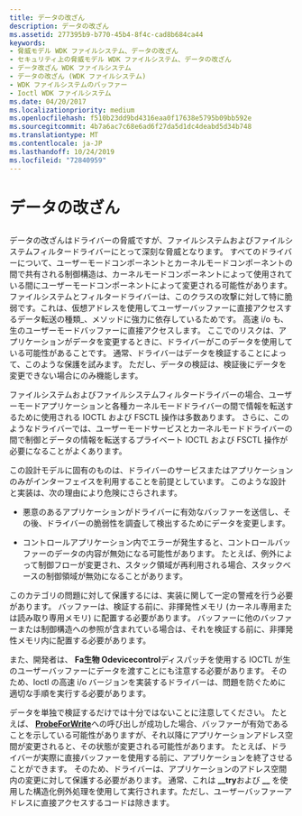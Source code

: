 ```yaml
---
title: データの改ざん
description: データの改ざん
ms.assetid: 277395b9-b770-45b4-8f4c-cad8b684ca44
keywords:
- 脅威モデル WDK ファイルシステム、データの改ざん
- セキュリティ上の脅威モデル WDK ファイルシステム、データの改ざん
- データ改ざん WDK ファイルシステム
- データの改ざん (WDK ファイルシステム)
- WDK ファイルシステムのバッファー
- Ioctl WDK ファイルシステム
ms.date: 04/20/2017
ms.localizationpriority: medium
ms.openlocfilehash: f510b23dd9bd4316eaa0f17638e5795b09bb592e
ms.sourcegitcommit: 4b7a6ac7c68e6ad6f27da5d1dc4deabd5d34b748
ms.translationtype: MT
ms.contentlocale: ja-JP
ms.lasthandoff: 10/24/2019
ms.locfileid: "72840959"
---
```

# <a name="tampering-with-data"></a>データの改ざん


## <span id="ddk_tampering_with_data_if"></span><span id="DDK_TAMPERING_WITH_DATA_IF"></span>


データの改ざんはドライバーの脅威ですが、ファイルシステムおよびファイルシステムフィルタードライバーにとって深刻な脅威となります。 すべてのドライバーについて、ユーザーモードコンポーネントとカーネルモードコンポーネントの間で共有される制御構造は、カーネルモードコンポーネントによって使用されている間にユーザーモードコンポーネントによって変更される可能性があります。 ファイルシステムとフィルタードライバーは、このクラスの攻撃に対して特に脆弱です。これは、仮想アドレスを使用してユーザーバッファーに直接アクセスするデータ転送の種類\_、メソッドに強力に依存しているためです。 高速 i/o も、生のユーザーモードバッファーに直接アクセスします。 ここでのリスクは、アプリケーションがデータを変更するときに、ドライバーがこのデータを使用している可能性があることです。 通常、ドライバーはデータを検証することによって、このような保護を試みます。 ただし、データの検証は、検証後にデータを変更できない場合にのみ機能します。

ファイルシステムおよびファイルシステムフィルタードライバーの場合、ユーザーモードアプリケーションと各種カーネルモードドライバーの間で情報を転送するために使用される IOCTL および FSCTL 操作は多数あります。 さらに、このようなドライバーでは、ユーザーモードサービスとカーネルモードドライバーの間で制御とデータの情報を転送するプライベート IOCTL および FSCTL 操作が必要になることがよくあります。

この設計モデルに固有のものは、ドライバーのサービスまたはアプリケーションのみがインターフェイスを利用することを前提としています。 このような設計と実装は、次の理由により危険にさらされます。

-   悪意のあるアプリケーションがドライバーに有効なバッファーを送信し、その後、ドライバーの脆弱性を調査して検出するためにデータを変更します。

-   コントロールアプリケーション内でエラーが発生すると、コントロールバッファーのデータの内容が無効になる可能性があります。 たとえば、例外によって制御フローが変更され、スタック領域が再利用される場合、スタックベースの制御領域が無効になることがあります。

このカテゴリの問題に対して保護するには、実装に関して一定の警戒を行う必要があります。 バッファーは、検証する前に、非揮発性メモリ (カーネル専用または読み取り専用メモリ) に配置する必要があります。 バッファーに他のバッファーまたは制御構造への参照が含まれている場合は、それを検証する前に、非揮発性メモリ内に配置する必要があります。

また、開発者は、 **Fa生物 Odevicecontrol**ディスパッチを使用する IOCTL が生のユーザーバッファーにデータを渡すことにも注意する必要があります。 そのため、Ioctl の高速 i/o バージョンを実装するドライバーは、問題を防ぐために適切な手順を実行する必要があります。

データを単独で検証するだけでは十分ではないことに注意してください。 たとえば、 [**ProbeForWrite**](https://docs.microsoft.com/windows-hardware/drivers/ddi/wdm/nf-wdm-probeforwrite)への呼び出しが成功した場合、バッファーが有効であることを示している可能性がありますが、それ以降にアプリケーションアドレス空間が変更されると、その状態が変更される可能性があります。 たとえば、ドライバーが実際に直接バッファーを使用する前に、アプリケーションを終了させることができます。 そのため、ドライバーは、アプリケーションのアドレス空間内の変更に対して保護する必要があります。 通常、これは **\_\_try**および **\_\_** を使用した構造化例外処理を使用して実行されます。ただし、ユーザーバッファーアドレスに直接アクセスするコードは除きます。

 

 




